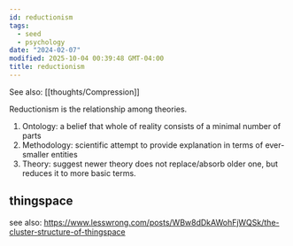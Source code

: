 ```yaml
---
id: reductionism
tags:
  - seed
  - psychology
date: "2024-02-07"
modified: 2025-10-04 00:39:48 GMT-04:00
title: reductionism
---
```


See also: [[thoughts/Compression]]

Reductionism is the relationship among theories.

1. Ontology: a belief that whole of reality consists of a minimal number of parts
2. Methodology: scientific attempt to provide explanation in terms of ever-smaller entities
3. Theory: suggest newer theory does not replace/absorb older one, but reduces it to more basic terms.

## thingspace

see also: https://www.lesswrong.com/posts/WBw8dDkAWohFjWQSk/the-cluster-structure-of-thingspace

